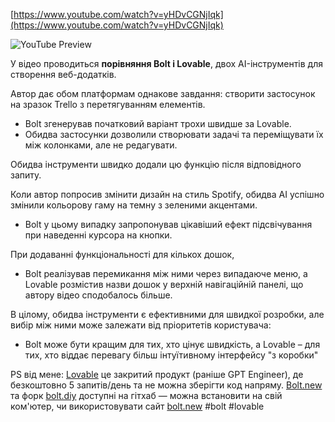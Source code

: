 <!--
date: 2025-01-27T13:29:16
-->


[https://www.youtube.com/watch?v=yHDvCGNjIqk](https://www.youtube.com/watch?v=yHDvCGNjIqk)

![YouTube Preview](https://img.youtube.com/vi/yHDvCGNjIqk/mqdefault.jpg)



У відео проводиться **порівняння Bolt і Lovable**, двох AI-інструментів для створення веб-додатків.  

Автор дає обом платформам однакове завдання: створити застосунок на зразок Trello з перетягуванням елементів.  
- Bolt згенерував початковий варіант трохи швидше за Lovable.
- Обидва застосунки дозволили створювати задачі та переміщувати їх між колонками, але не редагувати.

Обидва інструменти швидко додали цю функцію після відповідного запиту.

Коли автор попросив змінити дизайн на стиль Spotify, обидва AI успішно змінили кольорову гаму на темну з зеленими акцентами.
- Bolt у цьому випадку запропонував цікавіший ефект підсвічування при наведенні курсора на кнопки.

При додаванні функціональності для кількох дошок, 
- Bolt реалізував перемикання між ними через випадаюче меню, а Lovable розмістив назви дошок у верхній навігаційній панелі, що автору відео сподобалось більше.

В цілому, обидва інструменти є ефективними для швидкої розробки, але вибір між ними може залежати від пріоритетів користувача:  
- Bolt може бути кращим для тих, хто цінує швидкість, а Lovable – для тих, хто віддає перевагу більш інтуїтивному інтерфейсу "з коробки"

PS від мене:  [Lovable](https://lovable.dev/) це закритий продукт (раніше GPT Engineer), де безкоштовно 5 запитів/день та не можна зберігти код напряму.  [Bolt.new](https://github.com/stackblitz/bolt.new) та форк  [bolt.diy](https://github.com/stackblitz-labs/bolt.diy) доступні на гітхаб — можна встановити на свій ком'ютер, чи використовувати сайт  [bolt.new](https://bolt.new/)
 #bolt #lovable